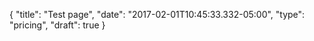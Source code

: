 {
  "title": "Test page",
  "date": "2017-02-01T10:45:33.332-05:00",
  "type": "pricing",
  "draft": true
}
